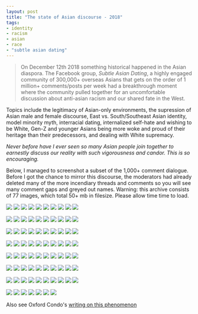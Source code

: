 ```yaml
---
layout: post
title: "The state of Asian discourse - 2018"
tags:
- identity
- racism
- asian
- race
- "subtle asian dating"
---
```

> On December 12th 2018 something historical happened in the Asian diaspora. The Facebook group, *Subtle Asian Dating*, a highly engaged community of 300,000+ overseas Asians that gets on the order of 1 million+ comments/posts per week had a breakthrough moment where the community pulled together for an uncomfortable discussion about anti-asian racism and our shared fate in the West.

Topics include the legitimacy of Asian-only environments, the supression of Asian male and female discourse, East vs. South/Southeast Asian identity, model minority myth, interracial dating, internalized self-hate and wishing to be White, Gen-Z and younger Asians being more woke and proud of their heritage than their predecessors, and dealing with White supremacy.

*Never before have I ever seen so many Asian people join together to earnestly discuss our reality with such vigorousness and candor. This is so encouraging.*

Below, I managed to screenshot a subset of the 1,000+ comment dialogue. Before I got the chance to mirror this discourse, the moderators had already deleted many of the more incendiary threads and comments so you will see many comment gaps and greyed out names. Warning: this archive consists of 77 images, which total 50+ mb in filesize. Please allow time time to load.

![](/images/sad/1.png)
![](/images/sad/2.png)
![](/images/sad/3.png)
![](/images/sad/4.png)
![](/images/sad/5.png)
![](/images/sad/6.png)
![](/images/sad/7.png)
![](/images/sad/8.png)
![](/images/sad/9.png)
![](/images/sad/10.png)

![](/images/sad/11.png)
![](/images/sad/12.png)
![](/images/sad/13.png)
![](/images/sad/14.png)
![](/images/sad/15.png)
![](/images/sad/16.png)
![](/images/sad/17.png)
![](/images/sad/18.png)
![](/images/sad/19.png)
![](/images/sad/20.png)

![](/images/sad/21.png)
![](/images/sad/22.png)
![](/images/sad/23.png)
![](/images/sad/24.png)
![](/images/sad/25.png)
![](/images/sad/26.png)
![](/images/sad/27.png)
![](/images/sad/28.png)
![](/images/sad/29.png)
![](/images/sad/30.png)

![](/images/sad/31.png)
![](/images/sad/32.png)
![](/images/sad/33.png)
![](/images/sad/34.png)
![](/images/sad/35.png)
![](/images/sad/36.png)
![](/images/sad/37.png)
![](/images/sad/38.png)
![](/images/sad/39.png)
![](/images/sad/40.png)

![](/images/sad/41.png)
![](/images/sad/42.png)
![](/images/sad/43.png)
![](/images/sad/44.png)
![](/images/sad/45.png)
![](/images/sad/46.png)
![](/images/sad/47.png)
![](/images/sad/48.png)
![](/images/sad/49.png)
![](/images/sad/50.png)

![](/images/sad/51.png)
![](/images/sad/52.png)
![](/images/sad/53.png)
![](/images/sad/54.png)
![](/images/sad/55.png)
![](/images/sad/56.png)
![](/images/sad/57.png)
![](/images/sad/58.png)
![](/images/sad/59.png)
![](/images/sad/60.png)

![](/images/sad/61.png)
![](/images/sad/62.png)
![](/images/sad/63.png)
![](/images/sad/64.png)
![](/images/sad/65.png)
![](/images/sad/66.png)
![](/images/sad/67.png)
![](/images/sad/68.png)
![](/images/sad/69.png)
![](/images/sad/70.png)

![](/images/sad/71.png)
![](/images/sad/72.png)
![](/images/sad/73.png)
![](/images/sad/74.png)
![](/images/sad/75.png)
![](/images/sad/76.png)
![](/images/sad/77.png)

Also see Oxford Condo's [writing on this phenomenon](https://planamag.com/subtle-asian-traits-and-subtle-asian-dating-are-raising-good-questions-a1501bb82544)

